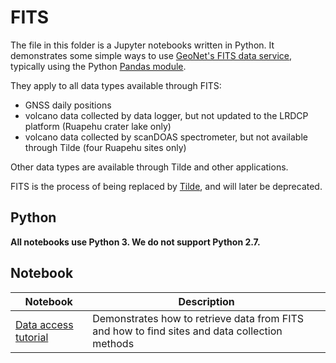 # FITS #

The file in this folder is a Jupyter notebooks written in Python. It demonstrates some simple ways to use [GeoNet's FITS data service](https://fits.geonet.org.nz/api-docs/), typically using the Python [Pandas module](https://pandas.pydata.org/).

They apply to all data types available through FITS:
- GNSS daily positions
- volcano data collected by data logger, but not updated to the LRDCP platform (Ruapehu crater lake only)
- volcano data collected by scanDOAS spectrometer, but not available through Tilde (four Ruapehu sites only)

Other data types are available through Tilde and other applications.

FITS is the process of being replaced by [Tilde](https://tilde.geonet.org.nz/), and will later be deprecated.

## Python ##

**All notebooks use Python 3. We do not support Python 2.7.**

## Notebook ##

| Notebook | Description |
|------|-------------|
| [Data access tutorial](FITS_data_access.ipynb) | Demonstrates how to retrieve data from FITS and how to find sites and data collection methods |
